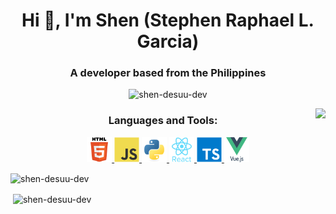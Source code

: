 <h1 align="center">Hi 👋, I'm Shen (Stephen Raphael L. Garcia)</h1>
<h3 align="center">A developer based from the Philippines</h3>

<p align="center"> <img src="https://komarev.com/ghpvc/?username=shen-desuu-dev&label=Profile%20views&color=0e75b6&style=flat" alt="shen-desuu-dev" /> </p>

<p align="left">
  <img align="right" src="https://media.discordapp.net/attachments/826713226204413984/1235083206269730857/tMhbAAAAAElFTkSuQmCC.png?ex=6633145f&is=6631c2df&hm=4222efbed1ffa3c4412bd0d5ace2a65eeaec0e21d98e4fe3174c8a4529a63b3e&=&format=webp&quality=lossless&width=221&height=393"
</p>

<h3 align="center">Languages and Tools:</h3>
<p align="center"> <a href="https://www.w3.org/html/" target="_blank" rel="noreferrer"> <img src="https://raw.githubusercontent.com/devicons/devicon/master/icons/html5/html5-original-wordmark.svg" alt="html5" width="40" height="40"/> </a> <a href="https://developer.mozilla.org/en-US/docs/Web/JavaScript" target="_blank" rel="noreferrer"> <img src="https://raw.githubusercontent.com/devicons/devicon/master/icons/javascript/javascript-original.svg" alt="javascript" width="40" height="40"/> </a> <a href="https://www.python.org" target="_blank" rel="noreferrer"> <img src="https://raw.githubusercontent.com/devicons/devicon/master/icons/python/python-original.svg" alt="python" width="40" height="40"/> </a> <a href="https://reactjs.org/" target="_blank" rel="noreferrer"> <img src="https://raw.githubusercontent.com/devicons/devicon/master/icons/react/react-original-wordmark.svg" alt="react" width="40" height="40"/> </a> <a href="https://www.typescriptlang.org/" target="_blank" rel="noreferrer"> <img src="https://raw.githubusercontent.com/devicons/devicon/master/icons/typescript/typescript-original.svg" alt="typescript" width="40" height="40"/> </a> <a href="https://vuejs.org/" target="_blank" rel="noreferrer"> <img src="https://raw.githubusercontent.com/devicons/devicon/master/icons/vuejs/vuejs-original-wordmark.svg" alt="vuejs" width="40" height="40"/> </a> </p>

<p><img align="center" src="https://github-readme-stats.vercel.app/api/top-langs?username=shen-desuu-dev&show_icons=true&locale=en&layout=compact" alt="shen-desuu-dev" /></p>

<p>&nbsp;<img align="center" src="https://github-readme-stats.vercel.app/api?username=shen-desuu-dev&show_icons=true&locale=en" alt="shen-desuu-dev" /></p>
